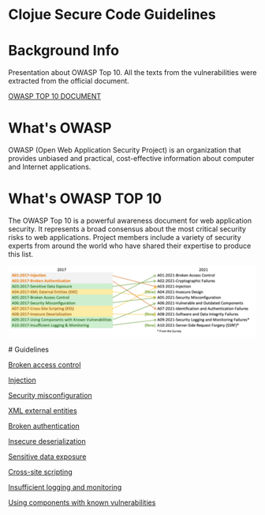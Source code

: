 # Clojue Secure Code Guidelines

# Background Info

Presentation about OWASP Top 10. All the texts from the vulnerabilities were extracted from the official document.

[OWASP TOP 10 DOCUMENT](https://owasp.org/www-project-top-ten/)

# What's OWASP
OWASP (Open Web Application Security Project) is an organization that provides unbiased and practical, cost-effective information about computer and Internet applications.

# What's OWASP TOP 10
The OWASP Top 10 is a powerful awareness document for web application security. It represents a broad consensus about the most critical security risks to web applications. Project members include a variety of security experts from around the world who have shared their expertise to produce this list.

![width:900px](images/top10-2017-vs-2021.png)

# Guidelines

[Broken access control](examples/broken-access-control/README.md)

[Injection](examples/injection/README.md)

[Security misconfiguration](examples/security-misconfiguration/README.md)

[XML external entities](examples/xml-external-entities/README.md)

[Broken authentication](examples/broken-authentication/README.md)

[Insecure deserialization](examples/insecure-deserialization/README.md)

[Sensitive data exposure](examples/sensitive-data-exposure/README.md)

[Cross-site scripting](examples/cross-site-scripting/README.md)

[Insufficient logging and monitoring](examples/insufficient-logging-and-monitoring/README.md)

[Using components with known vulnerabilities](examples/using-components-with-known-vulnerabilities/README.md)
